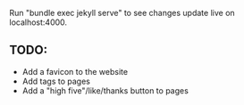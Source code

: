 Run "bundle exec jekyll serve" to see changes update live on localhost:4000.

## TODO:
- Add a favicon to the website
- Add tags to pages
- Add a "high five"/like/thanks button to pages